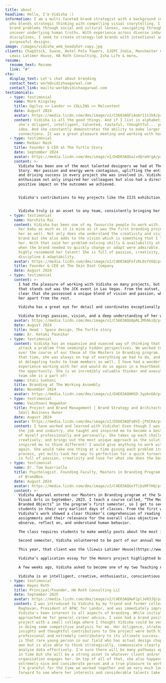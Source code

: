 ```yaml
---
title: about
headline: Hello, I’m Vidisha :)
information: I am a multi-faceted brand strategist with a background in design
  who blends strategic thinking with compelling visual storytelling. I interpret
  brand problems through social and cultural lenses, navigating through data to
  uncover underlying human truths. With experience across diverse industries and
  disciplines, I seek to create strategy-led brands with intentional and
  purposeful designs.
image: /images/vidisha_web_headshot-copy.jpg
clients: ChapStick, Suave, Hotel Polo Towers, GJEPC India, Manchester City FC,
  Lewis Latimer House, HA Roth Consulting, Isha Life & more…
resume:
  resume_text: Resume
  link: "#"
cta:
  display_text: Let's chat about branding
  contact_text: work@vidishaagarwal.com
  contact_link: mailto:work@vidishaagarwal.com
testimonials:
  - type: testimonial
    name: Mark Kingsley
    title: Ogilvy >> Landor >> COLLINS >> Malcontent
    date: August 2024
    avatar: https://media.licdn.com/dms/image/v2/C5603AQFiAomr11t3VA/profile-displayphoto-shrink_800_800/profile-displayphoto-shrink_800_800/0/1516353085843?e=1758758400&v=beta&t=KAM9u7YEyf6f_rlZytDkNqwHU6d6eRxrjv5G6M6l4Jc
    content: Vidisha is all the good things. And if I list in alphabetical order...
      she's diligent, intelligent, talented, tasteful, thoughtful... you get the
      idea. And she constantly demonstrates the ability to make larger
      connections. It was a great pleasure meeting and working with her.
  - type: testimonial
    name: Kedaar Naik
    title: Founder & CEO at The Turtle Story
    date: September 2024
    avatar: https://media.licdn.com/dms/image/v2/D4D03AQGaivdQrwHrgA/profile-displayphoto-shrink_800_800/profile-displayphoto-shrink_800_800/0/1721572302211?e=1758758400&v=beta&t=sx6hCCfA3SlmWeK5jJ9taVnwyn_mN1v32hsrS82KnLY
    content: >-
      Vidisha has been one of the most talented designers we had at The Turtle
      Story. Her passion and energy were contagious, uplifting the entire team
      and driving success in every project she was involved in. Vidisha's
      enthusiasm not only inspired her colleagues but also had a direct and
      positive impact on the outcomes we achieved.


      Vidisha's contributions to key projects like the IIJS exhibition, Smile Tribe, and TSDC have been invaluable. For a young designer with just a couple of years of experience, Vidisha demonstrates remarkable maturity in her thought process. Her ability to grasp complex design requirements is truly commendable. What really sets her apart, though, is her calm and composed approach towards any challenging situation—always with a smile. It's no surprise that she quickly became a favorite amongst our clients.


      Vidisha truly is an asset to any team, consistently bringing her fine blend of creativity, professionalism, and a client-focused approach.
  - type: testimonial
    name: Harshita Rai
    content: Vidisha has been one of my favourite people to work with. My brand is
      her baby as much as it is mine as it was the first branding project for
      her as well. Not only does she understand the creativity and vision of the
      brand but she also adds to the vision which is something that I love about
      her. With that said her problem-solving skills & availability at times
      when the brand needed to quickly change or adapt were admirable. I would
      highly recommend her talent! She is full of passion, creativity,
      discipline & adaptability.
    avatar: https://media.licdn.com/dms/image/v2/C4D03AQFofzRL0sYVGQ/profile-displayphoto-shrink_100_100/profile-displayphoto-shrink_100_100/0/1655118276038?e=1759968000&v=beta&t=YNwMkDZCnQlKXsY33KSN_AcwQiDouUb_-_uqhcoqLQQ
    title: Founder & CEO at The Skin Diet Company
    date: August 2024
  - type: testimonial
    content: >-
      I had the pleasure of working with Vidisha on many projects, but the one
      that stands out was the JCK event in Las Vegas. From the outset, it was
      clear that she possessed a unique blend of vision and passion, which set
      her apart from the rest.

      Vidisha has a great eye for detail and coordinates exceptionally well with vendors. During the JCK, Las Vegas event, her ability to truly grasp the space and understand the intricacies of the project contributed immensely in making it a smooth experience . She didn’t just look at the big picture; she saw the details, ensuring that everything aligned perfectly.

      Vidisha brings passion, vision, and a deep understanding of her work to the table, making her an invaluable asset to any team. I highly recommend her to anyone seeking someone who can both lead and contribute meaningfully to any project.
    avatar: https://media.licdn.com/dms/image/v2/C5603AQG8pRLJMh0kzQ/profile-displayphoto-shrink_400_400/profile-displayphoto-shrink_400_400/0/1517745188034?e=1759968000&v=beta&t=vjFaJkami1G1jy2Uv4ZsKUSLg1p_se61LwieHe4x7Yw
    date: August 2024
    title: Head - Space design, The Turtle story
    name: Ar. Ketaki Paunikar
  - type: testimonial
    content: Vidisha has an expansive and nuanced way of thinking that allows her to
      attack a problem from seemingly hidden perspectives. We worked together
      over the course of our these at the Masters in Branding program. During
      that time, she was always on top of everything we had to do, and was great
      at delegating tasks to team members as well. I have had a wonderful
      experience working with her and would do so again in a heartbeat, given
      the opportunity. She is an incredibly valuable thinker and executer in any
      team she is a part of!
    name: Stuti Sukhani
    title: Branding at The Working Assembly
    date: November 2024
    avatar: https://media.licdn.com/dms/image/v2/D4E03AQHHSD-3ypknOA/profile-displayphoto-shrink_100_100/B4EZYBGJb0HYAc-/0/1743775111466?e=1759968000&v=beta&t=q3FYmiGAXhzXWxRyrFgrEB8xS6dDpiUoJBNe0fSh26k
  - type: testimonial
    name: Vaishnavi Nagwekar
    title: Project and Brand Management | Brand Strategy and Architecture | Aspiring
      Small Business Owner
    date: August 2024
    avatar: https://media.licdn.com/dms/image/v2/D5603AQFa0VI-jPXCKA/profile-displayphoto-shrink_400_400/profile-displayphoto-shrink_400_400/0/1714723604222?e=1759968000&v=beta&t=_6gRzyNiI9_8sf6kU0Zl-W7MOWoBFBxs1IRHxF0fA4c
    content: I have worked and learned with Vidisha! Even though I was a newbie in
      the job and industry, she taught and inspired me to become a best version
      of myself professionally and personally. She takes up each challenge
      creatively, and brings out the most unique approach as the solution. She
      inspired me to think different! I would give anything to work with her
      again. She would take one thing at a time giving each problem its own
      process, yet multi-task her way to perfection for a quick turnaround. She
      is full of passion, creativity and love for what she does the best!
  - type: testimonial
    name: Dr. Tom Guarriello
    title: Psychologist. Founding Faculty, Masters in Branding Program SVA. Co-host
      of BrandBox.
    date: August 2024
    avatar: https://media.licdn.com/dms/image/v2/C4E03AQGxYTibiMFYHQ/profile-displayphoto-shrink_100_100/profile-displayphoto-shrink_100_100/0/1593551416265?e=1759968000&v=beta&t=SSgrrbXCGO_K8-bHzyFsy0DV8EOE09Tfw8IZTjJbtx0
    content: >-
      Vidisha Agarwal entered our Masters in Branding program at the School of
      Visual Arts in September, 2023. I teach a course called, “The Meaning of
      Branded Objects” in the program’s first semester, so I get to see all our
      students in their very earliest days of classes. From the first week,
      Vidisha’s work showed a clear thinker’s comprehension of reading
      assignments and their relevance for the overall class objective to
      observe, reflect on, and understand human behavior. 

      The class requires students to make weekly posts about the most interesting brand activity (ad, video, social post) they’ve come upon in the last week. Vidisha’s posts were incisive and showed her semester-long growth in developing a frame of reference on brand psychology. The class’ main project calls on students to explore their own relationships with branded objects. Vidisha’s work in the weekly and long-term assignments was exemplary. I graded her performance as Exceeding Expectations for the semester.

      Second semester, Vidisha volunteered to be part of our annual Honors project. This is an elective course (held on Saturdays, in addition to their five-day-per-week classes) that students apply for based on their interest in the particular project. Honors projects entail working on a re-branding initiative with an actual client company or organization. 

      This year, that client was the \[Lewis Latimer House](https://www.lewislatimerhouse.org/about), a Flushing, Queens museum dedicated to raising public awareness of Latimer’s remarkable life and achievements. Latimer was an African-American son of enslaved parents who went on to extraordinary accomplishments, including being awarded several patents. Among his other inventions, he is credited with perfecting the filament element in Edison’s first lightbulb. 

      Vidisha’s application essay for the Honors project highlighted both her strategic and design talents as well as her passion for calling attention to the accomplishments of a person of color. Vidisha played a key role in developing the project’s strategy and creating the final re-branded design products. She was a confident member of the Honors team’s final presentation to the client’s executive group. The Latimer team was delighted with the results. 

      A few weeks ago, Vidisha asked to become one of my two Teaching Assistants for the Fall, 2024 semester. I enthusiastically accepted her request and look forward to her being a strong member of my teaching team and a key resource for students. 

      Vidisha is an intelligent, creative, enthusiastic, conscientious young woman. She is open to new ideas and eager to learn. Her warm, engaging personality quickly puts others at ease, making her an ideal teammate. She would be a valuable addition to strategic or implementation teams in practically any setting. I give her my highest recommendation.
  - type: testimonial
    name: Hayes Roth
    title: Principal/Founder, HA Roth Consulting LLC
    date: September 2025
    avatar: https://media.licdn.com/dms/image/v2/C4E03AQHwF2plJeR3JQ/profile-displayphoto-shrink_800_800/profile-displayphoto-shrink_800_800/0/1517736977739?e=1761177600&v=beta&t=3Wk_afOLQeI2sMJNNibGokPslsNfcEA-vxQCai5oAak
    content: I was introduced to Vidisha by my friend and former colleague Lulu
      Raghavan, President of APAC for Landor, and was immediately impressed by
      Vidisha's keen interest in all aspects of branding. While initially she
      approached me for general career advice, I soon had a brand positioning
      project with a small college where I thought Vidisha could be very helpful
      in doing some competitive analysis for me. Her diligence, strategic
      insights and thoughtful contributions to the project were both highly
      professional and extremely contributory to its ultimate success. Vidisha
      is that rare young person in our field who has actual design chops of her
      own but is also able to think strategically, communicate clearly and
      analyze data effectively. I'm sure there will be many pathways open to her
      in time but she will be a strong asset to whatever client and/or
      organization engages her. On top of all of that, she also happens to be an
      extremely nice and considerate person and a true pleasure to work with.
      I'm grateful for the time we worked together and am very much looking
      forward to see where her interests and considerable talents take her!
---
```

